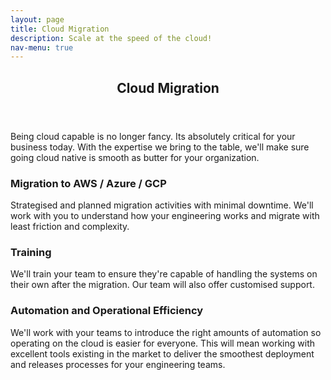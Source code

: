 ```yaml
---
layout: page
title: Cloud Migration
description: Scale at the speed of the cloud!
nav-menu: true
---
```


<!-- Main -->
<div id="main" class="alt">

<!-- One -->
<section id="one">
	<div class="inner">
		<header class="major">
			<h1>Cloud Migration</h1>
		</header>

<!-- Content -->
<p>Being cloud capable is no longer fancy. Its absolutely critical for your business today. With the expertise we bring to the table, we'll make sure going cloud native is smooth as butter for your organization.</p>
<div class="row">
	<div class="4u 12u$(medium)">
		<h3>Migration to AWS / Azure / GCP</h3>
		<p>Strategised and planned migration activities with minimal downtime. We'll work with you to understand how your engineering works and migrate with least friction and complexity.</p>
	</div>
	<div class="4u 12u$(medium)">
		<h3>Training</h3>
		<p>We'll train your team to ensure they're capable of handling the systems on their own after the migration. Our team will also offer customised support.</p>
	</div>
	<!-- Break -->
	<div class="4u$ 12u$(medium)">
		<h3>Automation and Operational Efficiency</h3>
		<p>We'll work with your teams to introduce the right amounts of automation so operating on the cloud is easier for everyone. This will mean working with excellent tools existing in the market to deliver the smoothest deployment and releases processes for your engineering teams.</p>
	</div>
</div>


</div>
</section>

</div>
